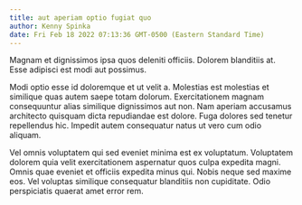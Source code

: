 ```yaml
---
title: aut aperiam optio fugiat quo
author: Kenny Spinka
date: Fri Feb 18 2022 07:13:36 GMT-0500 (Eastern Standard Time)
---
```

Magnam et dignissimos ipsa quos deleniti officiis. Dolorem blanditiis at. Esse adipisci est modi aut possimus.

 Modi optio esse id doloremque et ut velit a. Molestias est molestias et similique quas autem saepe totam dolorum. Exercitationem magnam consequuntur alias similique dignissimos aut non. Nam aperiam accusamus architecto quisquam dicta repudiandae est dolore. Fuga dolores sed tenetur repellendus hic. Impedit autem consequatur natus ut vero cum odio aliquam.

 Vel omnis voluptatem qui sed eveniet minima est ex voluptatum. Voluptatem dolorem quia velit exercitationem aspernatur quos culpa expedita magni. Omnis quae eveniet et officiis expedita minus qui. Nobis neque sed maxime eos. Vel voluptas similique consequatur blanditiis non cupiditate. Odio perspiciatis quaerat amet error rem.